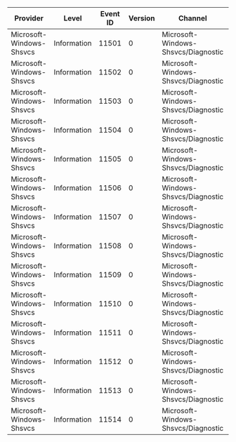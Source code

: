 Provider                  |  Level        |  Event ID  |  Version  |  Channel                              |  Task                            |  Opcode  |  Keyword  |  Message
--------------------------|---------------|------------|-----------|---------------------------------------|----------------------------------|----------|-----------|---------
Microsoft-Windows-Shsvcs  |  Information  |  11501     |  0        |  Microsoft-Windows-Shsvcs/Diagnostic  |  HDSrv_Service_Start             |  Start   |           |
Microsoft-Windows-Shsvcs  |  Information  |  11502     |  0        |  Microsoft-Windows-Shsvcs/Diagnostic  |  HDSrv_Service_Start             |  Stop    |           |
Microsoft-Windows-Shsvcs  |  Information  |  11503     |  0        |  Microsoft-Windows-Shsvcs/Diagnostic  |  HDSrv_Service_Stop              |  Start   |           |
Microsoft-Windows-Shsvcs  |  Information  |  11504     |  0        |  Microsoft-Windows-Shsvcs/Diagnostic  |  HDSrv_Service_Stop              |  Stop    |           |
Microsoft-Windows-Shsvcs  |  Information  |  11505     |  0        |  Microsoft-Windows-Shsvcs/Diagnostic  |  HDSrv_Volume_Arrived_Updated    |  Start   |           |
Microsoft-Windows-Shsvcs  |  Information  |  11506     |  0        |  Microsoft-Windows-Shsvcs/Diagnostic  |  HDSrv_Volume_Arrived_Updated    |  Stop    |           |
Microsoft-Windows-Shsvcs  |  Information  |  11507     |  0        |  Microsoft-Windows-Shsvcs/Diagnostic  |  HDSrv_Volume_Removed            |  Start   |           |
Microsoft-Windows-Shsvcs  |  Information  |  11508     |  0        |  Microsoft-Windows-Shsvcs/Diagnostic  |  HDSrv_Volume_Removed            |  Stop    |           |
Microsoft-Windows-Shsvcs  |  Information  |  11509     |  0        |  Microsoft-Windows-Shsvcs/Diagnostic  |  HDSrv_NonVolume_NotifyShell     |  Start   |           |
Microsoft-Windows-Shsvcs  |  Information  |  11510     |  0        |  Microsoft-Windows-Shsvcs/Diagnostic  |  HDSrv_NonVolume_NotifyShell     |  Stop    |           |
Microsoft-Windows-Shsvcs  |  Information  |  11511     |  0        |  Microsoft-Windows-Shsvcs/Diagnostic  |  HDSrv_ProcessInterfaceCallback  |  Start   |           |
Microsoft-Windows-Shsvcs  |  Information  |  11512     |  0        |  Microsoft-Windows-Shsvcs/Diagnostic  |  HDSrv_ProcessInterfaceCallback  |  Stop    |           |
Microsoft-Windows-Shsvcs  |  Information  |  11513     |  0        |  Microsoft-Windows-Shsvcs/Diagnostic  |  HDSrv_CreateSafeFileHandle      |  Start   |           |
Microsoft-Windows-Shsvcs  |  Information  |  11514     |  0        |  Microsoft-Windows-Shsvcs/Diagnostic  |  HDSrv_CreateSafeFileHandle      |  Stop    |           |
